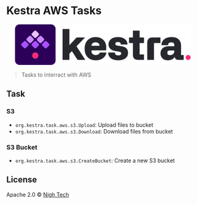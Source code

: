 # Kestra AWS Tasks

<p align="center">
  <img width="460" src="https://github.com/kestra-io/kestra/raw/master/ui/src/assets/logo.svg?sanitize=true"  alt="Kestra workflow orchestrator" />
</p>

> Tasks to interract with AWS

## Task

### S3
* `org.kestra.task.aws.s3.Upload`: Upload files to bucket 
* `org.kestra.task.aws.s3.Download`: Download files from bucket 

### S3 Bucket
* `org.kestra.task.aws.s3.CreateBucket`: Create a new S3 bucket

## License
Apache 2.0 © [Nigh Tech](https://nigh.tech)
